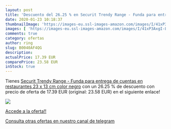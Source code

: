```yaml
---
layout: post
title: 'Descuento del 26.25 % en Securit Trendy Range - Funda para entreg'
date: 2020-01-23 10:18:37
thumbnailImage: 'https://images-eu.ssl-images-amazon.com/images/I/41xP3AxgI-L._SL200_.jpg'
images: [ 'https://images-eu.ssl-images-amazon.com/images/I/41xP3AxgI-L._SL200_.jpg' ]
comments: true
category: ofertas
author: ring
slug: B0040AF4QG
description:
actualPrice: 17.39 EUR
comparePrice: 23.58 EUR
inStock: true
---
```


Tienes [Securit Trendy Range - Funda para entrega de cuentas en restaurantes  23 x 13 cm   color negro](https://www.amazon.com/dp/B0040AF4QG/?tag=redken08-20) con un 26.25 % de descuento con precio de oferta de 17.39 EUR (original: 23.58 EUR) en el siguiente enlace!

[![](https://images-eu.ssl-images-amazon.com/images/I/41xP3AxgI-L._SL200_.jpg)](https://www.amazon.com/dp/B0040AF4QG/?tag=redken08-20)

[Accede a la oferta!!](https://www.amazon.com/dp/B0040AF4QG/?tag=redken08-20)

[Consulta otras ofertas en nuestro canal de telegram](https://t.me/s/ofertas25)
